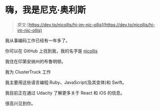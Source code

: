 # 嗨，我是尼克·奥利斯

> 原文:[https://dev.to/nicollis/hi-im-nic-ollis](https://dev.to/nicollis/hi-im-nic-ollis)

我从事编码工作已经有一年多了。

你可以在 GitHub 上找到我，我的名字是 [nicollis](https://github.com/nicollis)

我住在印第安纳州的布鲁明顿。

我为 ClusterTruck 工作

我主要用这些语言编程:Ruby、JavaScript(及其变体)和 Swift。

我目前正在通过 Udacity 了解更多关于 React 和 iOS 的信息。

很高兴见到你。